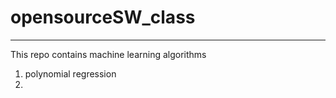 # opensourceSW_class
---
This repo contains machine learning algorithms
1. polynomial regression
2. 
